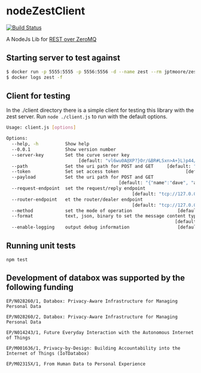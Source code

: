 # nodeZestClient

[![Build Status](https://travis-ci.org/Toshbrown/nodeZestClient.svg?branch=master)](https://travis-ci.org/Toshbrown/nodeZestClient)

A NodeJs Lib for [REST over ZeroMQ](https://github.com/jptmoore/zest)

## Starting server to test against

```bash
$ docker run -p 5555:5555 -p 5556:5556 -d --name zest --rm jptmoore/zest /app/zest/server.exe --secret-key-file example-server-key --enable-logging
$ docker logs zest -f
```

## Client for testing

In the ./client directory there is a simple client for testing this library with the zest server.
Run `node ./client.js` to run with the default options.

```bash
Usage: client.js [options]

Options:
  --help, -h          Show help                                        [boolean]
  --0.0.1             Show version number                              [boolean]
  --server-key        Set the curve server key
                           [default: "vl6wu0A@XP?}Or/&BR#LSxn>A+}L)p44/W[wXL3<"]
  --path              Set the uri path for POST and GET     [default: "/kv/foo"]
  --token             Set set access token                         [default: ""]
  --payload           Set the uri path for POST and GET
                                          [default: "{"name":"dave", "age":32}"]
  --request-endpoint  set the request/reply endpoint
                                               [default: "tcp://127.0.0.1:5555"]
  --router-endpoint   et the router/dealer endpoint
                                               [default: "tcp://127.0.0.1:5556"]
  --method            set the mode of operation                 [default: "GET"]
  --format            text, json, binary to set the message content type
                                                               [default: "JSON"]
  --enable-logging    output debug information                  [default: false]
```

## Running unit tests

```
npm test
```

## Development of databox was supported by the following funding

```
EP/N028260/1, Databox: Privacy-Aware Infrastructure for Managing Personal Data

EP/N028260/2, Databox: Privacy-Aware Infrastructure for Managing Personal Data

EP/N014243/1, Future Everyday Interaction with the Autonomous Internet of Things

EP/M001636/1, Privacy-by-Design: Building Accountability into the Internet of Things (IoTDatabox)

EP/M02315X/1, From Human Data to Personal Experience

```